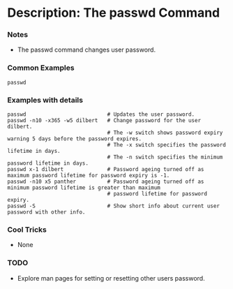 # Description: The passwd Command

### Notes
* The passwd command changes user password.

### Common Examples
```shell
passwd
```

### Examples with details
```shell
passwd                          # Updates the user password.
passwd -n10 -x365 -w5 dilbert   # Change password for the user dilbert.
                                # The -w switch shows password expiry warning 5 days before the password expires.
                                # The -x switch specifies the password lifetime in days.
                                # The -n switch specifies the minimum password lifetime in days.
passwd x-1 dilbert              # Password ageing turned off as maximum password lifetime for password expiry is -1.
passwd -n10 x5 panther          # Password ageing turned off as minimum password lifetime is greater than maximum
                                # password lifetime for password expiry.
passwd -S                       # Show short info about current user password with other info.
```

### Cool Tricks
* None

### TODO
* Explore man pages for setting or resetting other users password.
